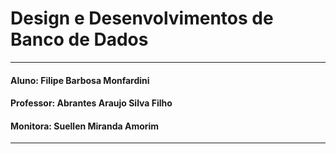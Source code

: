 # Design e Desenvolvimentos de Banco de Dados
---
#### Aluno: Filipe Barbosa Monfardini
#### Professor: Abrantes Araujo Silva Filho
#### Monitora: Suellen Miranda Amorim 
---
